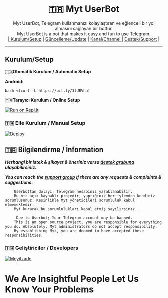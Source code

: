 
<div align="center">
  <h1>🇹🇷 Myt UserBot </h1>
</div>
<p align="center">
    Myt UserBot, Telegram kullanmanızı kolaylaştıran ve eğlenceli bir yol almasını sağlayan bir bottur. <br>
    Myt UserBot is a bot that makes it easy and fun to use Telegram.
    <br>
        <a href="https://github.com/01-Meyitzade-01/OwenUserBot/blob/master/README.md#kurulum/setup">| Kurulum/Setup</a> |
        <a href="https://github.com/01-Meyitzade-01/OwenUserBot/wiki/G%C3%BCncelleme">Güncelleme/Update</a> |
        <a href="https://t.me/hiraset">Kanal/Channel </a> |
        <a href="https://t.me/HirasetTR">Destek/Support</a> |
    <br>
</p>

----
## Kurulum/Setup
 🇹🇷**Otomatik Kurulum / Automatic Setup**

**Android:** 

`bash <(curl -L https://bit.ly/3tUBVha)`

🇹🇷**Tarayıcı Kurulum / Online Setup**

[![Run on Repl.it](https://repl.it/badge/github/01-Meyitzade-01/Mytinstaller)](https://repl.it/@meyitzade47/Mytinstaller)

### 🇹🇷 Elle Kurulum / Manual Setup 
[![Deploy](https://www.herokucdn.com/deploy/button.svg)](https://heroku.com/deploy?template=https://github.com/01-Meyitzade-01/MytUserBot)

## 🇹🇷 Bilgilendirme / İnformation 
***Herhangi bir istek & şikayet & öneriniz varsa [destek grubuna](https://t.me/OwenSupport) ulaşabilirsiniz.***

***You can reach the [support group](https://t.me/HirasetTR) if there are any requests & complaints & suggestions.***
```
    Userbottan dolayı; Telegram hesabınız yasaklanabilir.
    Bu bir açık kaynaklı projedir, yaptığınız her işlemden kendiniz sorumlusunuz. Kesinlikle Myt yöneticileri sorumluluk kabul etmemektedir.
    Myt kurarak bu sorumlulukları kabul etmiş sayılırsınız.
```

```
     Due to Userbot; Your Telegram account may be banned.
    This is an open source project, you are responsible for everything you do. Absolutely, Myt administrators do not accept responsibility.
    By establishing Myt, you are deemed to have accepted these responsibilities.
```

### 🇹🇷 Geliştiriciler / Developers 
  [![Meyitzade](https://github.com/01-Meyitzade-01.png?size=100)](https://github.com/01-Meyitzade-01)


# We Are Insightful People Let Us Know Your Problems



